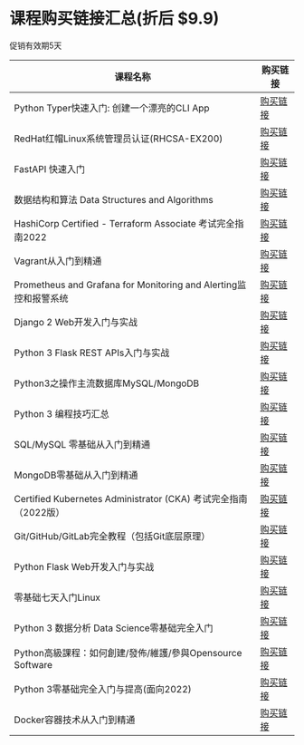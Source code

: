 # 课程购买链接汇总(折后 $9.9)

促销有效期5天

|课程名称  |   购买链接      |
|--------|-------------| 
|Python Typer快速入门: 创建一个漂亮的CLI App|[购买链接](https://www.udemy.com/course/python-typer-cli/?couponCode=DAC8D8E938BC6088D909)| 
|RedHat红帽Linux系统管理员认证(RHCSA-EX200)|[购买链接](https://www.udemy.com/course/rhcsa-ex200/?couponCode=2024-JAN18-5316788)| 
|FastAPI 快速入门|[购买链接](https://www.udemy.com/course/fastapi-start/?couponCode=2024-JAN18-5528884)| 
|数据结构和算法 Data Structures and Algorithms|[购买链接](https://www.udemy.com/course/data-structures-and-algorithms-py/?couponCode=2024-JAN18-5221876)| 
|HashiCorp Certified - Terraform Associate 考试完全指南2022|[购买链接](https://www.udemy.com/course/terraform-basic/?couponCode=2024-JAN18-4392922)| 
|Vagrant从入门到精通|[购买链接](https://www.udemy.com/course/vagrant-zh/?couponCode=2024-JAN18-3731444)| 
|Prometheus and Grafana for Monitoring and Alerting监控和报警系统|[购买链接](https://www.udemy.com/course/telegraf-prometheus-grafana-cn/?couponCode=2024-JAN18-3418642)| 
|Django 2 Web开发入门与实战|[购买链接](https://www.udemy.com/course/django-2-web/?couponCode=2024-JAN18-2321788)| 
|Python 3 Flask REST APIs入门与实战|[购买链接](https://www.udemy.com/course/flask-rest-api/?couponCode=2024-JAN18-2276701)| 
|Python3之操作主流数据库MySQL/MongoDB|[购买链接](https://www.udemy.com/course/python3-database/?couponCode=2024-JAN18-2187592)| 
|Python 3 编程技巧汇总|[购买链接](https://www.udemy.com/course/python3-tips/?couponCode=2024-JAN18-1878846)| 
|SQL/MySQL 零基础从入门到精通|[购买链接](https://www.udemy.com/course/sql-mysql/?couponCode=2024-JAN18-1865400)| 
|MongoDB零基础从入门到精通|[购买链接](https://www.udemy.com/course/best-mongodb/?couponCode=2024-JAN18-1864936)| 
|Certified Kubernetes Administrator (CKA) 考试完全指南（2022版）|[购买链接](https://www.udemy.com/course/k8s-chinese/?couponCode=2024-JAN18-1733494)| 
|Git/GitHub/GitLab完全教程（包括Git底层原理）|[购买链接](https://www.udemy.com/course/git-basic/?couponCode=2024-JAN18-1465666)| 
|Python Flask Web开发入门与实战|[购买链接](https://www.udemy.com/course/python-flask/?couponCode=2024-JAN18-1432416)| 
|零基础七天入门Linux|[购买链接](https://www.udemy.com/course/linux-zh/?couponCode=2024-JAN18-1427824)| 
|Python 3 数据分析 Data Science零基础完全入门|[购买链接](https://www.udemy.com/course/python-for-data-science/?couponCode=2024-JAN18-1340588)| 
|Python高級課程：如何創建/發佈/維護/參與Opensource Software|[购买链接](https://www.udemy.com/course/python-awesome-tools/?couponCode=2024-JAN18-1294480)| 
|Python 3零基础完全入门与提高(面向2022)|[购买链接](https://www.udemy.com/course/python3-chinese/?couponCode=2024-JAN18-1242424)| 
|Docker容器技术从入门到精通|[购买链接](https://www.udemy.com/course/docker-china/?couponCode=2024-JAN18-1147478)|
